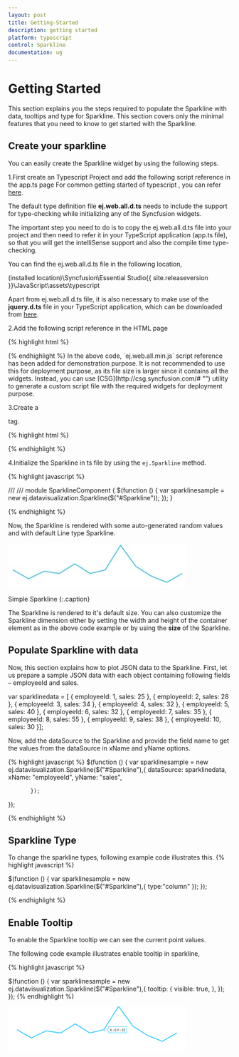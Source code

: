 ```yaml
---
layout: post
title: Getting-Started
description: getting started
platform: typescript
control: Sparkline
documentation: ug
---
```

# Getting Started

This section explains you the steps required to populate the Sparkline with data, tooltips and type for Sparkline. This section covers only the minimal features that you need to know to get started with the Sparkline.


## Create your sparkline

You can easily create the Sparkline widget by using the following steps.

1.First create an Typescript Project and add the following script reference in the app.ts page 
For common getting started of typescript , you can refer [here](https://help.syncfusion.com/js/typescript).

The default type definition file **ej.web.all.d.ts** needs to include the support for type-checking while initializing any of the Syncfusion widgets. 

The important step you need to do is to copy the ej.web.all.d.ts file into your project and then need to refer it in your TypeScript application (app.ts file), so that you will get the intelliSense support and also the compile time type-checking.

You can find the ej.web.all.d.ts file in the following location,

(installed location)\Syncfusion\Essential Studio\{{ site.releaseversion }}\JavaScript\assets\typescript

Apart from ej.web.all.d.ts file, it is also necessary to make use of the **jquery.d.ts** file in your TypeScript application, which can be downloaded from [here](https://github.com/DefinitelyTyped/DefinitelyTyped).

2.Add the following script reference in the HTML page  

{% highlight html %}

<!DOCTYPE html>
<html>
<head>
        <link href="http://cdn.syncfusion.com/{{ site.releaseversion }}/js/web/bootstrap-theme/ej.web.all.min.css" rel="stylesheet" />
        <script src="https://code.jquery.com/jquery-3.0.0.min.js"></script>
        <script src="http://cdn.syncfusion.com/{{ site.releaseversion }}/js/web/ej.web.all.min.js" type="text/javascript"></script>
        <script src="app.js"></script> 
</head>
<body>
</body>
</html>
{% endhighlight %}
In the above code, `ej.web.all.min.js` script reference has been added for demonstration purpose. It is not recommended to use this for deployment purpose, as its file size is larger since it contains all the widgets. Instead, you can use [CSG](http://csg.syncfusion.com/# "") utility to generate a custom script file with the required widgets for deployment purpose.

3.Create a <div> tag.
	
   {% highlight html %}

<html> <body> <div id="Sparkline"></div> </body> </html>

{% endhighlight %}
   


4.Initialize the Sparkline in ts file by using the `ej.Sparkline` method. 

{% highlight javascript %}

/// <reference path="tsfiles/jquery.d.ts" />
/// <reference path="tsfiles/ej.web.all.d.ts" />
module SparklineComponent {
    $(function () {
        var sparklinesample = new ej.datavisualization.Sparkline($("#Sparkline"));
    });
}

{% endhighlight %}

Now, the Sparkline is rendered with some auto-generated random values and with default Line type Sparkline.

![](Getting-Started_images/Getting-Started_img1.jpg)

Simple Sparkline
{:.caption}

 The Sparkline is rendered to it's default size. You can also customize the Sparkline dimension either by setting the width and height of the container element as in the above code example or by using the **size** of the Sparkline.


## Populate Sparkline with data

Now, this section explains how to plot JSON data to the Sparkline. First, let us prepare a sample JSON data with each object containing following fields – employeeId and sales.

var sparklinedata = [
{ employeeId: 1, sales: 25 },
{ employeeId: 2, sales: 28 },
{ employeeId: 3, sales: 34 },
{ employeeId: 4, sales: 32 },
{ employeeId: 5, sales: 40 },
{ employeeId: 6, sales: 32 },
{ employeeId: 7, sales: 35 },
{ employeeId: 8, sales: 55 },
{ employeeId: 9, sales: 38 },
{ employeeId: 10, sales: 30 }];

Now, add the dataSource to the Sparkline and provide the field name to get the values from the dataSource in xName and yName options.

{% highlight javascript %}
$(function () {
        var sparklinesample = new ej.datavisualization.Sparkline($("#Sparkline"),{
           dataSource: sparklinedata,
            xName: "employeeId",
            yName: "sales",
            
           });
});


{% endhighlight %}


## Sparkline Type 

 To change the sparkline types, following example code illustrates this.
{% highlight javascript %}

$(function () {
        var sparklinesample = new ej.datavisualization.Sparkline($("#Sparkline"),{
            type:"column"
           });
});

{% endhighlight %}


## Enable Tooltip

To enable the Sparkline tooltip we can see the current point values.

The following code example illustrates enable tooltip in sparkline,

{% highlight javascript %}

$(function () {
        var sparklinesample = new ej.datavisualization.Sparkline($("#Sparkline"),{
            tooltip: {
                visible: true,
                   },
           });
});
{% endhighlight %}

![](Getting-Started_images/Getting-Started_img2.png)
